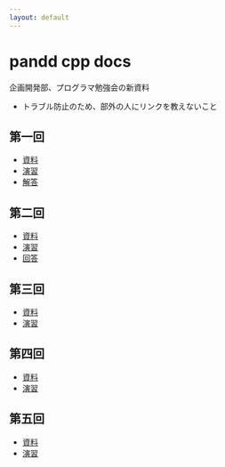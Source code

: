 ```yaml
---
layout: default
---
```


# pandd cpp docs

企画開発部、プログラマ勉強会の新資料
- トラブル防止のため、部外の人にリンクを教えないこと

## 第一回
- [資料](1/main.md)
- [演習](1/ex.md)
- [解答](1/ans.md)

## 第二回
- [資料](2/main.md)
- [演習](2/ex.md)
- [回答](2/ans.md)

## 第三回
- [資料](3/main.md)
- [演習](3/ex.md)

## 第四回
- [資料](4/main.md)
- [演習](4/ex.md)

## 第五回
- [資料](5/main.md)
- [演習](5/ex.md)
